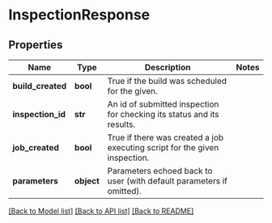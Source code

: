 # InspectionResponse

## Properties
Name | Type | Description | Notes
------------ | ------------- | ------------- | -------------
**build_created** | **bool** | True if the build was scheduled for the given. | 
**inspection_id** | **str** | An id of submitted inspection for checking its status and its results.  | 
**job_created** | **bool** | True if there was created a job executing script for the given inspection.  | 
**parameters** | **object** | Parameters echoed back to user (with default parameters if omitted).  | 

[[Back to Model list]](../README.md#documentation-for-models) [[Back to API list]](../README.md#documentation-for-api-endpoints) [[Back to README]](../README.md)


